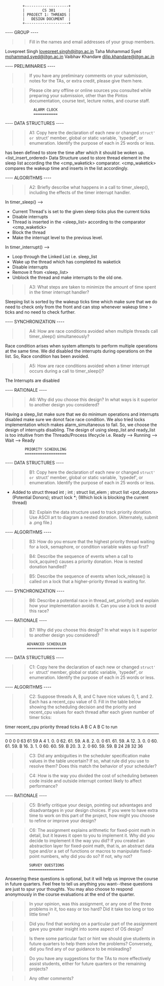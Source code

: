 			+--------------------+
			|        CS 301      |
			| PROJECT 1: THREADS |
			|   DESIGN DOCUMENT  |
			+--------------------+
				   
---- GROUP ----

>> Fill in the names and email addresses of your group members.

Lovepreet Singh lovepreet.singh@iitgn.ac.in
Taha Mohammad Syed mohammad.syed@iitgn.ac.in
Vaibhav Khandare dilip.khandare@iitgn.ac.in

---- PRELIMINARIES ----

>> If you have any preliminary comments on your submission, notes for the
>> TAs, or extra credit, please give them here.

>> Please cite any offline or online sources you consulted while
>> preparing your submission, other than the Pintos documentation, course
>> text, lecture notes, and course staff.

			     ALARM CLOCK
			     ===========

---- DATA STRUCTURES ----

>> A1: Copy here the declaration of each new or changed `struct' or
>> `struct' member, global or static variable, `typedef', or
>> enumeration.  Identify the purpose of each in 25 words or less.

<waketick> has been defined to store the time after which it should be woken up.
<list_insert_ordered> Data Structure used to store thread element in the sleep list according the the <cmp_waketick> comparator.
<cmp_waketick> compares the wakeup time and inserts in the list accordingly.

---- ALGORITHMS ----

>> A2: Briefly describe what happens in a call to timer_sleep(),
>> including the effects of the timer interrupt handler.

In timer_sleep() -->
  
  - Current Thread's <wakeuptick> is set to the given sleep ticks plus the 
    current ticks
  - Disable interrupts
  - Thread is inserted in the <sleep_list> according to the <wakeuptick> comparator <cmp_waketick>
  - Block the thread
  - Make the interrupt level to the previous level.

In timer_interrupt() -->
  - Loop through the Linked List i.e. sleep_list
  - Wake up the thread which has completed its waketick
  - Disable interrupts
  - Remove it from <sleep_list>
  - Unblock the thread and make interrupts to the old one.

>> A3: What steps are taken to minimize the amount of time spent in
>> the timer interrupt handler?

Sleeping list is sorted by the wakeup ticks time which make sure that we do need to check only from the front and can stop whenever wakeup time > ticks and no need to check further.

---- SYNCHRONIZATION ----

>> A4: How are race conditions avoided when multiple threads call
>> timer_sleep() simultaneously?

Race condition arises when system attempts to perform multiple operations at the same time. We did disabled the interrupts during operations on the list. So, Race condition has been avoided.

>> A5: How are race conditions avoided when a timer interrupt occurs
>> during a call to timer_sleep()?

The Interrupts are disabled

---- RATIONALE ----

>> A6: Why did you choose this design?  In what ways is it superior to
>> another design you considered?

Having a sleep_list make sure that we do minimum operations and interrupts disabled make sure we donot face race condition. We also tried locks implementation which makes alarm_simultaneous to fail. So, we choose the design of interrupts disabling. The design of using sleep_list and ready_list is too intuitive from the Threads/Process lifecycle i.e. Ready --> Running --> Wait --> Ready

			 PRIORITY SCHEDULING
			 ===================

---- DATA STRUCTURES ----

>> B1: Copy here the declaration of each new or changed `struct' or
>> `struct' member, global or static variable, `typedef', or
>> enumeration. Identify the purpose of each in 25 words or less.

- Added to struct thread
   int <basepriority>; int <priority>; struct list_elem <donorelem>; struct list <pot_donors> (Potential Donors);
   struct lock *<blocked>; (Which lock is blocking the current thread)


>> B2: Explain the data structure used to track priority donation.
>> Use ASCII art to diagram a nested donation.  (Alternately, submit a
>> .png file.)

---- ALGORITHMS ----

>> B3: How do you ensure that the highest priority thread waiting for
>> a lock, semaphore, or condition variable wakes up first?

>> B4: Describe the sequence of events when a call to lock_acquire()
>> causes a priority donation.  How is nested donation handled?

>> B5: Describe the sequence of events when lock_release() is called
>> on a lock that a higher-priority thread is waiting for.

---- SYNCHRONIZATION ----

>> B6: Describe a potential race in thread_set_priority() and explain
>> how your implementation avoids it.  Can you use a lock to avoid
>> this race?

---- RATIONALE ----

>> B7: Why did you choose this design?  In what ways is it superior to
>> another design you considered?

			  ADVANCED SCHEDULER
			  ==================

---- DATA STRUCTURES ----

>> C1: Copy here the declaration of each new or changed `struct' or
>> `struct' member, global or static variable, `typedef', or
>> enumeration.  Identify the purpose of each in 25 words or less.

---- ALGORITHMS ----

>> C2: Suppose threads A, B, and C have nice values 0, 1, and 2.  Each
>> has a recent_cpu value of 0.  Fill in the table below showing the
>> scheduling decision and the priority and recent_cpu values for each
>> thread after each given number of timer ticks:

timer  recent_cpu    priority   thread
ticks   A   B   C   A   B   C   to run
-----  --  --  --  --  --  --   ------
 0      0   0  0    63  61  59     A
 4	1.  0. 0    62. 61. 59.    A
 8.     2.  0. 0    61. 61. 59.    A
12.     3.  0. 0    60. 61. 59.    B
16.     3.  1. 0    60. 60. 59.    B
20.     3.  2. 0    60. 59. 59.    B
24
28
32
36

>> C3: Did any ambiguities in the scheduler specification make values
>> in the table uncertain?  If so, what rule did you use to resolve
>> them?  Does this match the behavior of your scheduler?

>> C4: How is the way you divided the cost of scheduling between code
>> inside and outside interrupt context likely to affect performance?

---- RATIONALE ----

>> C5: Briefly critique your design, pointing out advantages and
>> disadvantages in your design choices.  If you were to have extra
>> time to work on this part of the project, how might you choose to
>> refine or improve your design?

>> C6: The assignment explains arithmetic for fixed-point math in
>> detail, but it leaves it open to you to implement it.  Why did you
>> decide to implement it the way you did?  If you created an
>> abstraction layer for fixed-point math, that is, an abstract data
>> type and/or a set of functions or macros to manipulate fixed-point
>> numbers, why did you do so?  If not, why not?

			   SURVEY QUESTIONS
			   ================

Answering these questions is optional, but it will help us improve the
course in future quarters.  Feel free to tell us anything you
want--these questions are just to spur your thoughts.  You may also
choose to respond anonymously in the course evaluations at the end of
the quarter.

>> In your opinion, was this assignment, or any one of the three problems
>> in it, too easy or too hard?  Did it take too long or too little time?

>> Did you find that working on a particular part of the assignment gave
>> you greater insight into some aspect of OS design?

>> Is there some particular fact or hint we should give students in
>> future quarters to help them solve the problems?  Conversely, did you
>> find any of our guidance to be misleading?

>> Do you have any suggestions for the TAs to more effectively assist
>> students, either for future quarters or the remaining projects?

>> Any other comments?
